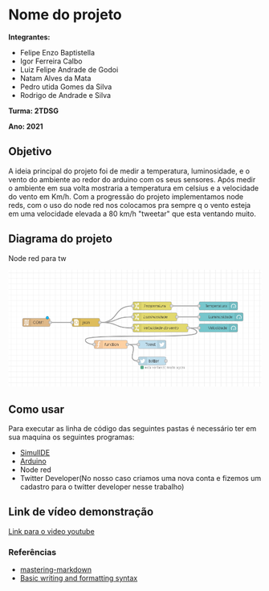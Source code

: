 # Nome do projeto

**Integrantes:** 

* Felipe Enzo Baptistella
* Igor Ferreira Calbo
* Luiz Felipe Andrade de Godoi
* Natam Alves da Mata
* Pedro utida Gomes da Silva
* Rodrigo de Andrade e Silva

**Turma: 2TDSG**

**Ano: 2021**

## Objetivo

A ideia principal do projeto foi de medir a temperatura, luminosidade, e o vento do ambiente ao redor do arduino com os seus sensores. Após medir o ambiente em sua volta 
mostraria a temperatura em celsius e a velocidade do vento em Km/h. Com a progressão do projeto implementamos node reds, com o uso do node red nos colocamos pra sempre q o vento
esteja em uma velocidade elevada a 80 km/h "tweetar" que esta ventando muito.

## Diagrama do projeto

Node red para tw

<img src="/NAC4.png" width="550">


## Como usar 

Para executar as linha de código das seguintes pastas é necessário ter em sua maquina os seguintes programas:

* [SimulIDE](https://www.simulide.com/p/downloads.html)
* [Arduino](https://www.arduino.cc/en/software)
* Node red
* Twitter Developer(No nosso caso criamos uma nova conta e fizemos um cadastro para o twitter developer nesse trabalho)

## Link de vídeo demonstração

[Link para o video youtube](https://www.youtube.com/watch?v=xva71wynxS0)


### Referências 

* [mastering-markdown](https://guides.github.com/features/mastering-markdown/)
* [Basic writing and formatting syntax](https://docs.github.com/en/github/writing-on-github/getting-started-with-writing-and-formatting-on-github/basic-writing-and-formatting-syntax)
